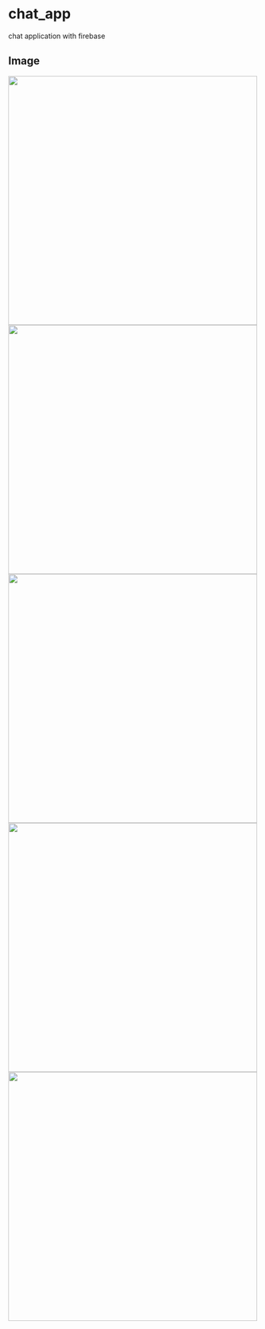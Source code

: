 # chat_app
 chat application with firebase
 
## Image

<img src="https://user-images.githubusercontent.com/43120067/143575950-c887f762-3964-4f44-af6b-48ea4c5ec615.png" width="500" >

<img src="https://user-images.githubusercontent.com/43120067/143576132-650358d7-a665-434a-92a9-b2e5b630dc02.png" width="500" >

<img src="https://user-images.githubusercontent.com/43120067/143575907-4cf666b2-440e-4edc-9bdb-b73636cdf0e4.png" width="500" >

<img src="https://user-images.githubusercontent.com/43120067/143576013-8e73aa09-da41-4f66-97d0-1b655d20ad50.png" width="500" >

<img src="https://user-images.githubusercontent.com/43120067/143576072-98c3da6d-9c27-4408-b749-546602488374.png" width="500" >

